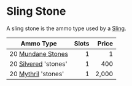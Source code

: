# Sling Stone

A sling stone is the ammo type used by a [Sling](../Ranged%20Weapons/Sling.md).

| Ammo Type                                                                  | Slots | Price |
| -------------------------------------------------------------------------- | ----: | ----: |
| 20 [Mundane Stones](../../Material%20Properties/Mundane%20Property.md)     |     1 |     1 |
| 20 [Silvered](../../Material%20Properties/Silvered%20Property.md) 'stones' |     1 |   400 |
| 20 [Mythril](../../../Magic/Spellcasting/Mythril.md) 'stones'              |     1 | 2,000 |

